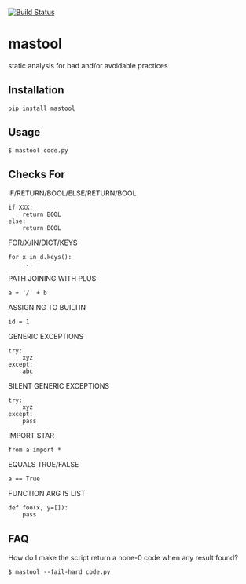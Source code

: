 [![Build Status](https://travis-ci.org/omaraboumrad/mastool.svg?branch=master)](https://travis-ci.org/omaraboumrad/mastool)

# mastool

static analysis for bad and/or avoidable practices

## Installation

    pip install mastool

## Usage

    $ mastool code.py

## Checks For

IF/RETURN/BOOL/ELSE/RETURN/BOOL

    if XXX:
        return BOOL
    else:
        return BOOL

FOR/X/IN/DICT/KEYS

    for x in d.keys():
        ...

PATH JOINING WITH PLUS

    a + '/' + b

ASSIGNING TO BUILTIN

    id = 1

GENERIC EXCEPTIONS

    try:
        xyz
    except:
        abc

SILENT GENERIC EXCEPTIONS

    try:
        xyz
    except:
        pass

IMPORT STAR

    from a import *

EQUALS TRUE/FALSE

    a == True

FUNCTION ARG IS LIST

    def foo(x, y=[]):
        pass

## FAQ

How do I make the script return a none-0 code when any result found?

    $ mastool --fail-hard code.py

